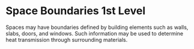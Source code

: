 Space Boundaries 1st Level
==========================

Spaces may have boundaries defined by building elements such as walls, slabs, doors, and windows. Such information may be used to determine heat transmission through surrounding materials.
